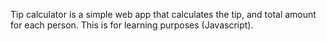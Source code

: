 Tip calculator is a simple web app that calculates the tip, and total amount for each person. This is for learning purposes (Javascript).